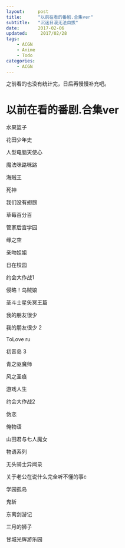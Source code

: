 ```yaml
---
layout:     post
title:      "以前在看的番剧.合集ver"
subtitle:   "沉迷日漫无法自拔"
date:       2017-02-06
updated:     2017/02/28
tags:
    - ACGN
    - Anime
    - Todo
categories:
    - ACGN
---
```


之前看的也没有统计完，日后再慢慢补充吧。

# 以前在看的番剧.合集ver

水果篮子

花田少年史

人型电脑天使心

魔法咪路咪路

海贼王

死神

我们没有翅膀

草莓百分百

管家后宫学园

缘之空

亲吻姐姐

日在校园

约会大作战1

侵略！乌贼娘

圣斗士星矢冥王篇

我的朋友很少

我的朋友很少 2

ToLove ru

初音岛 3

青之驱魔师

风之圣痕

游戏人生

约会大作战2

伪恋







俺物语

山田君与七人魔女

物语系列

无头骑士异闻录

关于老公在说什么完全听不懂的事c

学园孤岛

鬼斩

东离剑游记

三月的狮子

甘城光辉游乐园